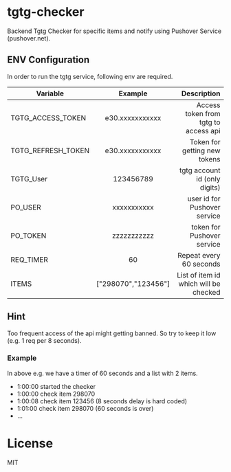 # tgtg-checker
Backend Tgtg Checker for specific items and notify using Pushover Service (pushover.net).

## ENV Configuration
In order to run the tgtg service, following env are required.

| Variable | Example | Description  |
| ------------- |:-------------:| -----:|
| TGTG_ACCESS_TOKEN | e30.xxxxxxxxxxx | Access token from tgtg to access api |
| TGTG_REFRESH_TOKEN | e30.xxxxxxxxxxx | Token for getting new tokens |
| TGTG_User | 123456789    | tgtg account id (only digits)|
| PO_USER | xxxxxxxxxxx | user id for Pushover service |
| PO_TOKEN | zzzzzzzzzzz | token for Pushover service |
| REQ_TIMER | 60 | Repeat every 60 seconds |
| ITEMS | ["298070","123456"] | List of item id which will be checked |

## Hint
Too frequent access of the api might getting banned. So try to keep it low (e.g. 1 req per 8 seconds). 

### Example
In above e.g. we have a timer of 60 seconds and a list with 2 items.
- 1:00:00 started the checker
- 1:00:00 check item 298070
- 1:00:08 check item 123456 (8 seconds delay is hard coded)
- 1:01:00 check item 298070 (60 seconds is over)
- ...


# License
MIT